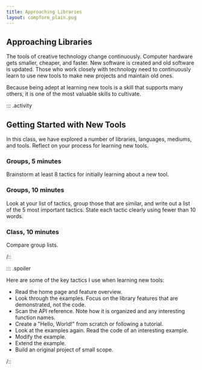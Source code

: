 ```yaml
---
title: Approaching Libraries
layout: compform_plain.pug
---
```


## Approaching Libraries

The tools of creative technology change continuously. Computer hardware gets smaller, cheaper, and faster. New software is created and old software is updated. Those who work closely with technology need to continuously learn to use new tools to make new projects and maintain old ones.

Because being adept at learning new tools is a skill that supports many others, it is one of the most valuable skills to cultivate.

::: .activity

## Getting Started with New Tools

In this class, we have explored a number of libraries, languages, mediums, and tools. Reflect on your process for learning new tools.

### Groups, 5 minutes

Brainstorm at least 8 tactics for initially learning about a new tool.

### Groups, 10 minutes

Look at your list of tactics, group those that are similar, and write out a list of the 5 most important tactics. State each tactic clearly using fewer than 10 words.

### Class, 10 minutes

Compare group lists.

/::

::: .spoiler
<br/>

Here are some of the key tactics I use when learning new tools:

- Read the home page and feature overview.
- Look through the examples. Focus on the library features that are demonstrated, not the code.
- Scan the API reference. Note how it is organized and any interesting function names.
- Create a "Hello, World!" from scratch or following a tutorial.
- Look at the examples again. Read the code of an interesting example.
- Modify the example.
- Extend the example.
- Build an original project of small scope.

/::

<style>
  .spoiler h3 {
    margin-top: 0;    
  }
  .spoiler {
      position: relative;
  }
  .spoiler::after {
      content: "Spoiler! Don't click this.";
      font-family: "Roboto";
      font-size: 10px;
      position: absolute;
      top: 0;
      width: 100%;
      height: 100%;
      text-align: center;
      padding: 30px;
      background: black;
      color: white;
      
  }
</style>

<script>
var els = document.getElementsByClassName("spoiler");
for (var i = 0; i < els.length; i++) {
    let el = els[i];
    els[i].addEventListener('click', ()=>el.classList.remove("spoiler"));
}

</script>
